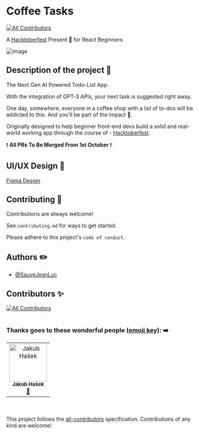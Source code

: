 # Coffee Tasks
<!-- ALL-CONTRIBUTORS-BADGE:START - Do not remove or modify this section -->
[![All Contributors](https://img.shields.io/badge/all_contributors-1-orange.svg?style=flat-square)](#contributors-)
<!-- ALL-CONTRIBUTORS-BADGE:END -->

A [Hacktoberfest](https://hacktoberfest.com/) Present 🎁 for React Beginners

![image](https://user-images.githubusercontent.com/68426990/192261187-84c1029b-686c-4549-a41d-9f23394a98a9.png)

## **Description of the project** :bell:

The Next Gen AI Powered Todo-List App.

With the integration of GPT-3 APIs, your next task is suggested right away.

One day, somewhere, everyone in a coffee shop with a list of to-dos will be addicted to this.
And you'll be part of the impact 🙂.

Originally designed to help beginner front-end devs build a solid
and real-world working app through the course of - [Hacktoberfest](https://hacktoberfest.com/).

:exclamation: **All PRs To Be Merged From 1st October** :exclamation:

## UI/UX Design :art:

[Figma Design](https://www.figma.com/file/2DdRHkoszU7lxTvcyBchJ8/React-TODO?node-id=0%3A1)

## Contributing :mega:

Contributions are always welcome!

See `contributing.md` for ways to get started.

Please adhere to this project's `code of conduct`.

## Authors :pencil2:

- [@SauveJeanLuc](https://github.com/SauveJeanLuce)

## Contributors ✨

<!-- ALL-CONTRIBUTORS-LIST:START - Do not remove or modify this section -->
<!-- prettier-ignore-start -->
<!-- markdownlint-disable -->

<!-- markdownlint-restore -->
<!-- prettier-ignore-end -->

<!-- ALL-CONTRIBUTORS-LIST:END -->

<!-- ALL-CONTRIBUTORS-BADGE:START - Do not remove or modify this section -->

[![All Contributors](https://img.shields.io/badge/all_contributors-13-orange.svg?style=flat-square)](#contributors)

# <!-- ALL-CONTRIBUTORS-BADGE:END -->

### Thanks goes to these wonderful people ([emoji key](https://allcontributors.org/docs/en/emoji-key)): :arrow_right: 

<!-- ALL-CONTRIBUTORS-LIST:START - Do not remove or modify this section -->
<!-- prettier-ignore-start -->
<!-- markdownlint-disable -->
<table>
  <tbody>
    <tr>
      <td align="center"><a href="https://github.com/kubahasek"><img src="https://avatars.githubusercontent.com/u/28836407?v=4?s=100" width="100px;" alt="Jakub Hašek"/><br /><sub><b>Jakub Hašek</b></sub></a><br /><a href="https://github.com/SauveJeanLuc/coffee-tasks/commits?author=kubahasek" title="Documentation">📖</a></td>
    </tr>
  </tbody>
  <tfoot>
    
  </tfoot>
</table>

<!-- markdownlint-restore -->
<!-- prettier-ignore-end -->

<!-- ALL-CONTRIBUTORS-LIST:END -->
<br><br>
This project follows the [all-contributors](https://github.com/all-contributors/all-contributors) specification. Contributions of any kind are welcome!
